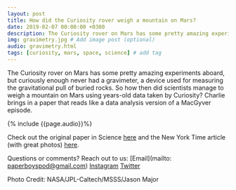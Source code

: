 ```yaml
---
layout: post
title: How did the Curiosity rover weigh a mountain on Mars?
date: 2019-02-07 00:00:00 +0300
description: The Curiosity rover on Mars has some pretty amazing experiments aboard, but curiously enough never had a gravimeter... # Add post description (shows up as description on social media posts)
img: gravimetry.jpg # Add image post (optional)
audio: gravimetry.html
tags: [curiosity, mars, space, science] # add tag
---
```


The Curiosity rover on Mars has some pretty amazing experiments aboard, but curiously enough never had a gravimeter, a device used for measuring the gravitational pull of buried rocks. So how then did scientists manage to weigh a mountain on Mars using years-old data taken by Curiosity? Charlie brings in a paper that reads like a data analysis version of a MacGyver episode.

{% include {{page.audio}}%}

Check out the original paper in Science [here](http://science.sciencemag.org/content/363/6426/535/tab-pdf) and the New York Time article  (with great photos) [here](https://www.nytimes.com/2019/01/31/science/mars-curiosity-rover-mount-sharp.html). 

Questions or comments? Reach out to us: [Email](mailto: paperboyspod@gmail.com) [Instagram](https://www.instagram.com/paperboyspod/) [Twitter](https://twitter.com/PaperBoysPod)

Photo Credit: NASA/JPL-Caltech/MSSS/Jason Major